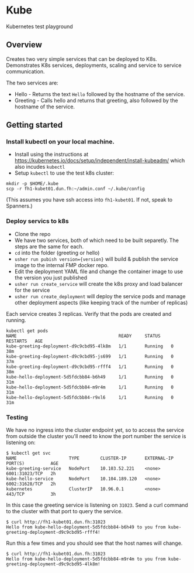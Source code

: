 # Kube

Kubernetes test playground

## Overview

Creates two very simple services that can be deployed to K8s. Demonstrates K8s services, deployments, scaling and service to service communication.

The two services are:

* Hello - Returns the text `Hello` followed by the hostname of the service.
* Greeting - Calls hello and returns that greeting, also followed by the hostname of the service.

## Getting started

### Install kubectl on your local machine.

* Install using the instructions at https://kubernetes.io/docs/setup/independent/install-kubeadm/ which also incudes `kubectl`
* Setup `kubectl` to use the test k8s cluster:
 ```
 mkdir -p $HOME/.kube
 scp -r fh1-kubet01.dun.fh:~/admin.conf ~/.kube/config
 ```
 (This assumes you have ssh access into `fh1-kubet01`. If not, speak to Spanners.)

### Deploy servics to k8s

* Clone the repo
* We have two services, both of which need to be built separetly. The steps are the same for each.
* `cd` into the folder (greeting or hello)
* `usher run pubish version={version}` will build & publish the service image to the internal FMP docker repo.
* Edit the deployment YAML file and change the container image to use the version you just published
* `usher run create_service` will create the k8s proxy and load balancer for the service
* `usher run create_deployment` will deploy the service pods and manage other deployment aspects (like keeping track of the number of replicas)

Each service creates 3 replicas. Verify that the pods are created and running.

```
kubectl get pods
NAME                                       READY     STATUS    RESTARTS   AGE
kube-greeting-deployment-d9c9cbd95-4lk8m   1/1       Running   0          38m
kube-greeting-deployment-d9c9cbd95-js699   1/1       Running   0          37m
kube-greeting-deployment-d9c9cbd95-rfff4   1/1       Running   0          38m
kube-hello-deployment-5d5fdcbb84-b6h49     1/1       Running   0          31m
kube-hello-deployment-5d5fdcbb84-m9r4m     1/1       Running   0          31m
kube-hello-deployment-5d5fdcbb84-r9xl6     1/1       Running   0          31m
```

### Testing

We have no ingress into the cluster endpoint yet, so to access the service from outside the cluster you'll need to know the port number the service is listening on:

```
$ kubectl get svc
NAME                    TYPE        CLUSTER-IP       EXTERNAL-IP   PORT(S)          AGE
kube-greeting-service   NodePort    10.103.52.221    <none>        6001:31023/TCP   2h
kube-hello-service      NodePort    10.104.189.120   <none>        6002:31628/TCP   2h
kubernetes              ClusterIP   10.96.0.1        <none>        443/TCP          3h
```

In this case the greeting service is listening on `31023`. Send a curl command to the cluster with that port to query the service.

```
$ curl http://fh1-kubet01.dun.fh:31023
Hello from kube-hello-deployment-5d5fdcbb84-b6h49 to you from kube-greeting-deployment-d9c9cbd95-rfff4!
```

Run this a few times and you should see that the host names will change.

```
$ curl http://fh1-kubet01.dun.fh:31023
Hello from kube-hello-deployment-5d5fdcbb84-m9r4m to you from kube-greeting-deployment-d9c9cbd95-4lk8m!
```

